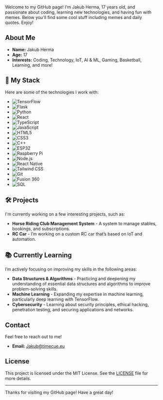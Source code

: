 Welcome to my GitHub page! I'm Jakub Herma, 17 years old, and passionate about coding, learning new technologies, and having fun with memes. Below you'll find some cool stuff including memes and daily quotes. Enjoy!

## About Me

- **Name:** Jakub Herma
- **Age:** 17
- **Interests:** Coding, Technology, IoT, AI & ML, Gaming, Basketball, Learning, and more!

## 🚀 My Stack

Here are some of the technologies I work with:

- ![TensorFlow](https://img.shields.io/badge/TensorFlow-FF6F00?logo=tensorflow&logoColor=white)
- ![Flask](https://img.shields.io/badge/Flask-000000?logo=flask&logoColor=white)
- ![Python](https://img.shields.io/badge/Python-3776AB?logo=python&logoColor=white)
- ![React](https://img.shields.io/badge/React-61DAFB?logo=react&logoColor=black)
- ![TypeScript](https://img.shields.io/badge/TypeScript-3178C6?logo=typescript&logoColor=white)
- ![JavaScript](https://img.shields.io/badge/JavaScript-F7DF1E?logo=javascript&logoColor=black)
- ![HTML5](https://img.shields.io/badge/HTML5-E34F26?logo=html5&logoColor=white)
- ![CSS3](https://img.shields.io/badge/CSS3-1572B6?logo=css3&logoColor=white)
- ![C++](https://img.shields.io/badge/C%2B%2B-00599C?logo=cplusplus&logoColor=white)
- ![ESP32](https://img.shields.io/badge/ESP32-000000?logo=espressif&logoColor=white)
- ![Raspberry Pi](https://img.shields.io/badge/Raspberry_Pi-A22846?logo=raspberrypi&logoColor=white)
- ![Node.js](https://img.shields.io/badge/Node.js-339933?logo=nodedotjs&logoColor=white)
- ![React Native](https://img.shields.io/badge/React_Native-61DAFB?logo=react&logoColor=black)
- ![Tailwind CSS](https://img.shields.io/badge/Tailwind%20CSS-06B6D4?logo=tailwindcss&logoColor=white)
- ![Git](https://img.shields.io/badge/Git-F05032?logo=git&logoColor=white)
- ![Fusion 360](https://img.shields.io/badge/Fusion%20360-2A2D32?logo=autodesk&logoColor=white)
- ![SQL](https://img.shields.io/badge/SQL-003B57?logo=mysql&logoColor=white)

## 🛠️ Projects

I'm currently working on a few interesting projects, such as:

- **Horse Riding Club Management System** - A system to manage stables, bookings, and subscriptions.
- **RC Car** - I’m working on a custom RC car that’s based on IoT and automation.

## 📚 Currently Learning

I’m actively focusing on improving my skills in the following areas:

- **Data Structures & Algorithms** - Practicing and deepening my understanding of essential data structures and algorithms to improve problem-solving skills.
- **Machine Learning** - Expanding my expertise in machine learning, particularly deep learning with TensorFlow.
- **Cybersecurity** - Learning about security principles, ethical hacking, penetration testing, and securing applications and networks.


## Contact

Feel free to reach out to me!

- **Email:** [Jakub@timecue.eu](mailto:jakub@timecue.eu)

## License

This project is licensed under the MIT License. See the [LICENSE](LICENSE) file for more details.

---

Thanks for visiting my GitHub page! Have a great day!
